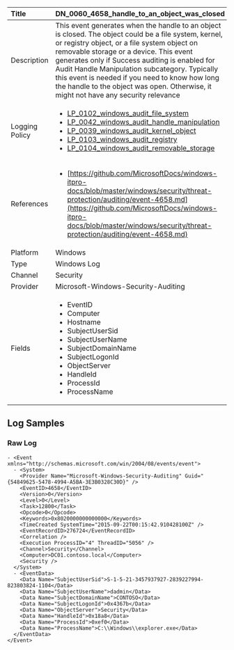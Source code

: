 | Title          | DN_0060_4658_handle_to_an_object_was_closed                                                                                                      |
|:---------------|:-----------------------------------------------------------------------------------------------------------------|
| Description    | This event generates when the handle to an object is closed. The object  could be a file system, kernel, or registry object, or a file system  object on removable storage or a device. This event generates only if  Success auditing is enabled for Audit Handle Manipulation subcategory. Typically this event is needed if you need to know how long the handle to the object was open. Otherwise, it might not have any security relevance                                                                                                |
| Logging Policy | <ul><li>[LP_0102_windows_audit_file_system](../Logging_Policies/LP_0102_windows_audit_file_system.md)</li><li>[LP_0042_windows_audit_handle_manipulation](../Logging_Policies/LP_0042_windows_audit_handle_manipulation.md)</li><li>[LP_0039_windows_audit_kernel_object](../Logging_Policies/LP_0039_windows_audit_kernel_object.md)</li><li>[LP_0103_windows_audit_registry](../Logging_Policies/LP_0103_windows_audit_registry.md)</li><li>[LP_0104_windows_audit_removable_storage](../Logging_Policies/LP_0104_windows_audit_removable_storage.md)</li></ul> |
| References     | <ul><li>[https://github.com/MicrosoftDocs/windows-itpro-docs/blob/master/windows/security/threat-protection/auditing/event-4658.md](https://github.com/MicrosoftDocs/windows-itpro-docs/blob/master/windows/security/threat-protection/auditing/event-4658.md)</li></ul>                                  |
| Platform       | Windows   |
| Type           | Windows Log 		| 
| Channel        | Security    |
| Provider       | Microsoft-Windows-Security-Auditing   |
| Fields         | <ul><li>EventID</li><li>Computer</li><li>Hostname</li><li>SubjectUserSid</li><li>SubjectUserName</li><li>SubjectDomainName</li><li>SubjectLogonId</li><li>ObjectServer</li><li>HandleId</li><li>ProcessId</li><li>ProcessName</li></ul>                                               |


## Log Samples

### Raw Log

```
- <Event xmlns="http://schemas.microsoft.com/win/2004/08/events/event">
  - <System>
    <Provider Name="Microsoft-Windows-Security-Auditing" Guid="{54849625-5478-4994-A5BA-3E3B0328C30D}" /> 
    <EventID>4658</EventID> 
    <Version>0</Version> 
    <Level>0</Level> 
    <Task>12800</Task> 
    <Opcode>0</Opcode> 
    <Keywords>0x8020000000000000</Keywords> 
    <TimeCreated SystemTime="2015-09-22T00:15:42.910428100Z" /> 
    <EventRecordID>276724</EventRecordID> 
    <Correlation /> 
    <Execution ProcessID="4" ThreadID="5056" /> 
    <Channel>Security</Channel> 
    <Computer>DC01.contoso.local</Computer> 
    <Security /> 
  </System>
  - <EventData>
    <Data Name="SubjectUserSid">S-1-5-21-3457937927-2839227994-823803824-1104</Data> 
    <Data Name="SubjectUserName">dadmin</Data> 
    <Data Name="SubjectDomainName">CONTOSO</Data> 
    <Data Name="SubjectLogonId">0x4367b</Data> 
    <Data Name="ObjectServer">Security</Data> 
    <Data Name="HandleId">0x18a8</Data> 
    <Data Name="ProcessId">0xef0</Data> 
    <Data Name="ProcessName">C:\\Windows\\explorer.exe</Data> 
  </EventData>
</Event>

```




